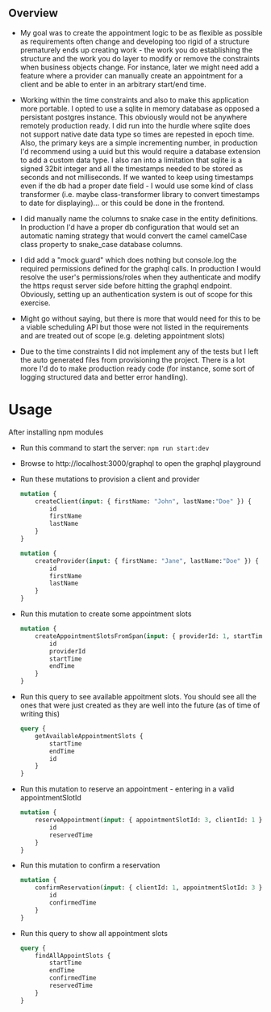 ## Overview

- My goal was to create the appointment logic to be as flexible as possible as requirements often change and developing too rigid of a structure prematurely ends up creating work - the work you do establishing the structure and the work you do layer to modify or remove the constraints when business objects change. For instance, later we might need add a feature where a provider can manually create an appointment for a client and be able to enter in an arbitrary start/end time. 

- Working within the time constraints and also to make this application more portable. I opted to use a sqlite in memory database as opposed a persistant postgres instance. This obviously would not be anywhere remotely production ready. I did run into the hurdle where sqlite does not support native date data type so times are repested in epoch time. Also, the primary keys are a simple incrementing number, in production I'd recommend using a uuid but this would require a database extension to add a custom data type. I also ran into a limitation that sqlite is a signed 32bit integer and all the timestamps needed to be stored as seconds and not milliseconds. If we wanted to keep using timestamps even if the db had a proper date field - I would use some kind of class transformer (i.e. maybe class-transformer library to convert timestamps to date for displaying)... or this could be done in the frontend.

- I did manually name the columns to snake case in the entity definitions. In production I'd have a proper db configuration that would set an automatic naming strategy that would convert the camel camelCase class property to snake_case database columns. 

- I did add a "mock guard" which does nothing but console.log the required permissions defined for the graphql calls. In production I would resolve the user's permissions/roles when they authenticate and modify the https requst server side before hitting the graphql endpoint. Obviously, setting up an authentication system is out of scope for this exercise. 

- Might go without saying, but there is more that would need for this to be a viable scheduling API but those were not listed in the requirements and are treated out of scope (e.g. deleting appointment slots)

- Due to the time constraints I did not implement any of the tests but I left the auto generated files from provisioning the project. There is a lot more I'd do to make production ready code (for instance, some sort of logging structured data and better error handling).



# Usage
After installing npm modules
- Run this command to start the server: ```npm run start:dev```
- Browse to http://localhost:3000/graphql to open the graphql playground

- Run these mutations to provision a client and provider
    ```graphql 
    mutation {
        createClient(input: { firstName: "John", lastName:"Doe" }) {
            id
            firstName
            lastName
        }
    }

    mutation {
        createProvider(input: { firstName: "Jane", lastName:"Doe" }) {
            id
            firstName
            lastName
        }
    }
    ```

- Run this mutation to create some appointment slots

    ```graphql 
    mutation {
        createAppointmentSlotsFromSpan(input: { providerId: 1, startTime: 1822454335, endTime:1822457335 }) {
            id
            providerId
            startTime
            endTime
        }
    }
    ```

- Run this query to see available appoitment slots. You should see all the ones that were just created as they are well into the future (as of time of writing this)
    
    ```graphql 
    query {
        getAvailableAppointmentSlots {
            startTime
            endTime
            id
        }
    }
    ```

- Run this mutation to reserve an appointment - entering in a valid appointmentSlotId
    
    ```graphql 
    mutation {
        reserveAppointment(input: { appointmentSlotId: 3, clientId: 1 }) {
            id
            reservedTime
        }
    }
    ```


- Run this mutation to confirm a reservation

    ```graphql 
    mutation {
        confirmReservation(input: { clientId: 1, appointmentSlotId: 3 }) {
            id
            confirmedTime
        }
    }
    ```

- Run this query to show all appointment slots
    
    ```graphql 
    query {
        findAllAppointSlots {
            startTime
            endTime
            confirmedTime
            reservedTime
        }
    }
    ```

